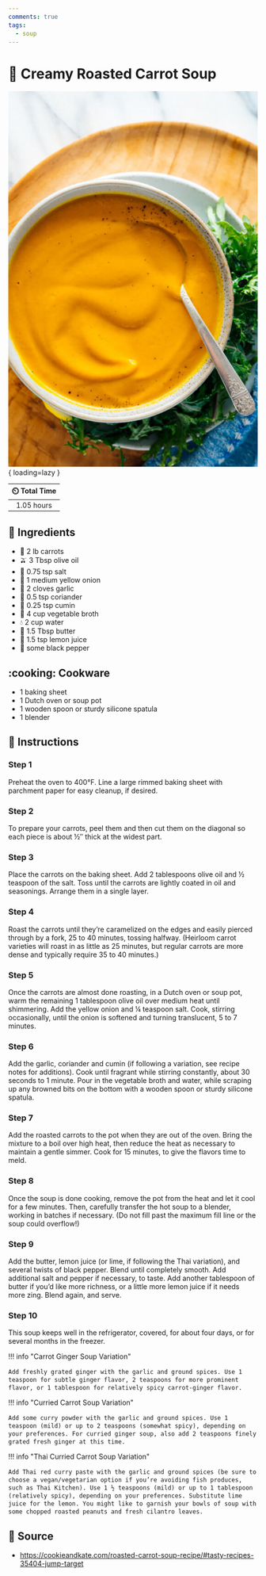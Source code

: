 ```yaml
---
comments: true
tags:
  - soup
---
```

# :carrot: Creamy Roasted Carrot Soup

![Creamy Roasted Carrot Soup](../assets/images/creamy-roasted-carrot-soup.jpg){ loading=lazy }

| :timer_clock: Total Time |
|:-----------------------: |
| 1.05 hours |

## :salt: Ingredients

- :carrot: 2 lb carrots
- :olive: 3 Tbsp olive oil
- :salt: 0.75 tsp salt
- :onion: 1 medium yellow onion
- :garlic: 2 cloves garlic
- :herb: 0.5 tsp coriander
- :custard: 0.25 tsp cumin
- :stew: 4 cup vegetable broth
- :droplet: 2 cup water
- :butter: 1.5 Tbsp butter
- :lemon: 1.5 tsp lemon juice
- :salt: some black pepper

## :cooking: Cookware

- 1 baking sheet
- 1 Dutch oven or soup pot
- 1 wooden spoon or sturdy silicone spatula
- 1 blender

## :pencil: Instructions

### Step 1

Preheat the oven to 400°F. Line a large rimmed baking sheet with parchment paper for easy cleanup, if desired.

### Step 2

To prepare your carrots, peel them and then cut them on the diagonal so each piece is about ½″ thick at the widest
part.

### Step 3

Place the carrots on the baking sheet. Add 2 tablespoons olive oil and ½ teaspoon of the salt. Toss until the carrots
are lightly coated in oil and seasonings. Arrange them in a single layer.

### Step 4

Roast the carrots until they’re caramelized on the edges and easily pierced through by a fork, 25 to 40 minutes,
tossing halfway. (Heirloom carrot varieties will roast in as little as 25 minutes, but regular carrots are more dense
and typically require 35 to 40 minutes.)

### Step 5

Once the carrots are almost done roasting, in a Dutch oven or soup pot, warm the remaining 1 tablespoon olive oil over
medium heat until shimmering. Add the yellow onion and ¼ teaspoon salt. Cook, stirring occasionally, until the onion is
softened and turning translucent, 5 to 7 minutes.

### Step 6

Add the garlic, coriander and cumin (if following a variation, see recipe notes for additions). Cook until fragrant
while stirring constantly, about 30 seconds to 1 minute. Pour in the vegetable broth and water, while scraping up any
browned bits on the bottom with a wooden spoon or sturdy silicone spatula.

### Step 7

Add the roasted carrots to the pot when they are out of the oven. Bring the mixture to a boil over high heat, then
reduce the heat as necessary to maintain a gentle simmer. Cook for 15 minutes, to give the flavors time to meld.

### Step 8

Once the soup is done cooking, remove the pot from the heat and let it cool for a few minutes. Then, carefully transfer
the hot soup to a blender, working in batches if necessary. (Do not fill past the maximum fill line or the soup could
overflow!)

### Step 9

Add the butter, lemon juice (or lime, if following the Thai variation), and several twists of black pepper. Blend until
completely smooth. Add additional salt and pepper if necessary, to taste. Add another tablespoon of butter if you’d
like more richness, or a little more lemon juice if it needs more zing. Blend again, and serve.

### Step 10

This soup keeps well in the refrigerator, covered, for about four days, or for several months in the freezer.

!!! info "Carrot Ginger Soup Variation"

    Add freshly grated ginger with the garlic and ground spices. Use 1 teaspoon for subtle ginger flavor, 2 teaspoons for more prominent flavor, or 1 tablespoon for relatively spicy carrot-ginger flavor.

!!! info "Curried Carrot Soup Variation"

    Add some curry powder with the garlic and ground spices. Use 1 teaspoon (mild) or up to 2 teaspoons (somewhat spicy), depending on your preferences. For curried ginger soup, also add 2 teaspoons finely grated fresh ginger at this time.

!!! info "Thai Curried Carrot Soup Variation"

    Add Thai red curry paste with the garlic and ground spices (be sure to choose a vegan/vegetarian option if you’re avoiding fish produces, such as Thai Kitchen). Use 1 ½ teaspoons (mild) or up to 1 tablespoon (relatively spicy), depending on your preferences. Substitute lime juice for the lemon. You might like to garnish your bowls of soup with some chopped roasted peanuts and fresh cilantro leaves.

## :link: Source

- <https://cookieandkate.com/roasted-carrot-soup-recipe/#tasty-recipes-35404-jump-target>
